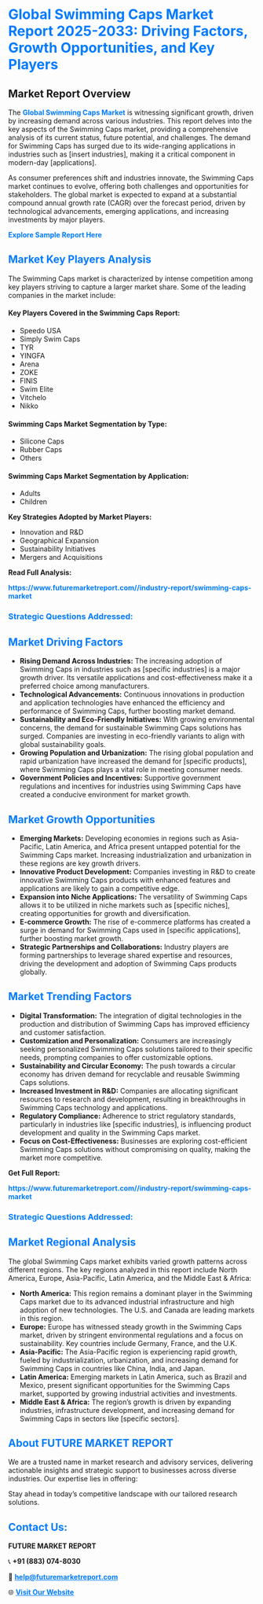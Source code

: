 <h1 style="color: #007BFF;">Global Swimming Caps Market Report 2025-2033: Driving Factors, Growth Opportunities, and Key Players</h1>

<section id="overview">
<h2>Market Report Overview</h2>
<p>The <a href="https://www.futuremarketreport.com//industry-report/swimming-caps-market" style="color: #007BFF; text-decoration: none;"><strong>Global Swimming Caps Market</strong></a> is witnessing significant growth, driven by increasing demand across various industries. This report delves into the key aspects of the Swimming Caps market, providing a comprehensive analysis of its current status, future potential, and challenges. The demand for Swimming Caps has surged due to its wide-ranging applications in industries such as [insert industries], making it a critical component in modern-day [applications].</p>
<p>As consumer preferences shift and industries innovate, the Swimming Caps market continues to evolve, offering both challenges and opportunities for stakeholders. The global market is expected to expand at a substantial compound annual growth rate (CAGR) over the forecast period, driven by technological advancements, emerging applications, and increasing investments by major players.</p>
</section>

<section id="overview">
<p><a href="https://www.futuremarketreport.com//request-sample/reportId=90440" style="color: #007BFF; text-decoration: none;"><strong>Explore Sample Report Here</strong></a></p>
</section>

<section id="key-players">
<h2 style="color: #007BFF;">Market Key Players Analysis</h2>
<p>The Swimming Caps market is characterized by intense competition among key players striving to capture a larger market share. Some of the leading companies in the market include:</p>
<h4>Key Players Covered in the Swimming Caps Report:</h4>
<ul><li>Speedo USA</li><li>Simply Swim Caps</li><li>TYR</li><li>YINGFA</li><li>Arena</li><li>ZOKE</li><li>FINIS</li><li>Swim Elite</li><li>Vitchelo</li><li>Nikko</li></ul>
<h4>Swimming Caps Market Segmentation by Type:</h4>
<ul><li>Silicone Caps</li><li>Rubber Caps</li><li>Others</li></ul>

<h4>Swimming Caps Market Segmentation by Application:</h4>
<ul><li>Adults</li><li>Children</li></ul>
<p><strong>Key Strategies Adopted by Market Players:</strong></p>
<ul>
<li>Innovation and R&D</li>
<li>Geographical Expansion</li>
<li>Sustainability Initiatives</li>
<li>Mergers and Acquisitions</li>
</ul>
</section>

<section>
<p><strong>Read Full Analysis: </strong></p><a href="https://www.futuremarketreport.com//industry-report/swimming-caps-market" style="color: #007BFF; text-decoration: none;"><strong>https://www.futuremarketreport.com//industry-report/swimming-caps-market</strong></a>
<h3 style="color: #007BFF;">Strategic Questions Addressed:</h3>
</section>

<section id="driving-factors">
<h2 style="color: #007BFF;">Market Driving Factors</h2>
<ul>
<li><strong>Rising Demand Across Industries:</strong> The increasing adoption of Swimming Caps in industries such as [specific industries] is a major growth driver. Its versatile applications and cost-effectiveness make it a preferred choice among manufacturers.</li>
<li><strong>Technological Advancements:</strong> Continuous innovations in production and application technologies have enhanced the efficiency and performance of Swimming Caps, further boosting market demand.</li>
<li><strong>Sustainability and Eco-Friendly Initiatives:</strong> With growing environmental concerns, the demand for sustainable Swimming Caps solutions has surged. Companies are investing in eco-friendly variants to align with global sustainability goals.</li>
<li><strong>Growing Population and Urbanization:</strong> The rising global population and rapid urbanization have increased the demand for [specific products], where Swimming Caps plays a vital role in meeting consumer needs.</li>
<li><strong>Government Policies and Incentives:</strong> Supportive government regulations and incentives for industries using Swimming Caps have created a conducive environment for market growth.</li>
</ul>
</section>

<section id="growth-opportunities">
<h2 style="color: #007BFF;">Market Growth Opportunities</h2>
<ul>
<li><strong>Emerging Markets:</strong> Developing economies in regions such as Asia-Pacific, Latin America, and Africa present untapped potential for the Swimming Caps market. Increasing industrialization and urbanization in these regions are key growth drivers.</li>
<li><strong>Innovative Product Development:</strong> Companies investing in R&D to create innovative Swimming Caps products with enhanced features and applications are likely to gain a competitive edge.</li>
<li><strong>Expansion into Niche Applications:</strong> The versatility of Swimming Caps allows it to be utilized in niche markets such as [specific niches], creating opportunities for growth and diversification.</li>
<li><strong>E-commerce Growth:</strong> The rise of e-commerce platforms has created a surge in demand for Swimming Caps used in [specific applications], further boosting market growth.</li>
<li><strong>Strategic Partnerships and Collaborations:</strong> Industry players are forming partnerships to leverage shared expertise and resources, driving the development and adoption of Swimming Caps products globally.</li>
</ul>
</section>

<section id="trending-factors">
<h2 style="color: #007BFF;">Market Trending Factors</h2>
<ul>
<li><strong>Digital Transformation:</strong> The integration of digital technologies in the production and distribution of Swimming Caps has improved efficiency and customer satisfaction.</li>
<li><strong>Customization and Personalization:</strong> Consumers are increasingly seeking personalized Swimming Caps solutions tailored to their specific needs, prompting companies to offer customizable options.</li>
<li><strong>Sustainability and Circular Economy:</strong> The push towards a circular economy has driven demand for recyclable and reusable Swimming Caps solutions.</li>
<li><strong>Increased Investment in R&D:</strong> Companies are allocating significant resources to research and development, resulting in breakthroughs in Swimming Caps technology and applications.</li>
<li><strong>Regulatory Compliance:</strong> Adherence to strict regulatory standards, particularly in industries like [specific industries], is influencing product development and quality in the Swimming Caps market.</li>
<li><strong>Focus on Cost-Effectiveness:</strong> Businesses are exploring cost-efficient Swimming Caps solutions without compromising on quality, making the market more competitive.</li>
</ul>
</section>

<section>
<p><strong>Get Full Report: </strong></p><a href="https://www.futuremarketreport.com//industry-report/swimming-caps-market" style="color: #007BFF; text-decoration: none;"><strong>https://www.futuremarketreport.com//industry-report/swimming-caps-market</strong></a>
<h3 style="color: #007BFF;">Strategic Questions Addressed:</h3>
</section>


<section id="regional-analysis">
<h2 style="color: #007BFF;">Market Regional Analysis</h2>
<p>The global Swimming Caps market exhibits varied growth patterns across different regions. The key regions analyzed in this report include North America, Europe, Asia-Pacific, Latin America, and the Middle East & Africa:</p>
<ul>
<li><strong>North America:</strong> This region remains a dominant player in the Swimming Caps market due to its advanced industrial infrastructure and high adoption of new technologies. The U.S. and Canada are leading markets in this region.</li>
<li><strong>Europe:</strong> Europe has witnessed steady growth in the Swimming Caps market, driven by stringent environmental regulations and a focus on sustainability. Key countries include Germany, France, and the U.K.</li>
<li><strong>Asia-Pacific:</strong> The Asia-Pacific region is experiencing rapid growth, fueled by industrialization, urbanization, and increasing demand for Swimming Caps in countries like China, India, and Japan.</li>
<li><strong>Latin America:</strong> Emerging markets in Latin America, such as Brazil and Mexico, present significant opportunities for the Swimming Caps market, supported by growing industrial activities and investments.</li>
<li><strong>Middle East & Africa:</strong> The region’s growth is driven by expanding industries, infrastructure development, and increasing demand for Swimming Caps in sectors like [specific sectors].</li>
</ul>
</section>

<footer>
<h2 style="color: #007BFF;">About FUTURE MARKET REPORT</h2>
<p>We are a trusted name in market research and advisory services, delivering actionable insights and strategic support to businesses across diverse industries. Our expertise lies in offering:</p>

<p>Stay ahead in today’s competitive landscape with our tailored research solutions.</p>

<h2 style="color: #007BFF;">Contact Us:</h2>
<p><strong>FUTURE MARKET REPORT</strong></p>
<p>📞 <strong>+91 (883) 074-8030</strong></p>
<p>📧 <strong><a href="mailto:help@futuremarketreport.com" style="color: #007BFF;">help@futuremarketreport.com</a></strong></p>
<p>🌐 <strong><a href="https://www.futuremarketreport.com/" style="color: #007BFF;">Visit Our Website</a></strong></p>
</footer>